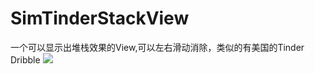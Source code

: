 # SimTinderStackView #
  一个可以显示出堆栈效果的View,可以左右滑动消除，类似的有美国的Tinder Dribble
![](https://github.com/snalopainen/SimTinderStackView/blob/master/screenshots/screenshots1.gif)

